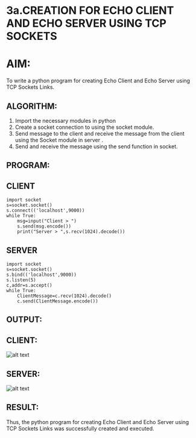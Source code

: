 # 3a.CREATION FOR ECHO CLIENT AND ECHO SERVER USING TCP SOCKETS
# AIM:
To write a python program for creating Echo Client and Echo Server using TCP
Sockets Links.
## ALGORITHM:
1. Import the necessary modules in python
2. Create a socket connection to using the socket module.
3. Send message to the client and receive the message from the client using the Socket module in
 server .
4. Send and receive the message using the send function in socket.
## PROGRAM:
## CLIENT
```
import socket
s=socket.socket()
s.connect(('localhost',9000))
while True:
    msg=input("Client > ")
    s.send(msg.encode())
    print("Server > ",s.recv(1024).decode())
```
## SERVER
```
import socket
s=socket.socket()
s.bind(('localhost',9000))
s.listen(5)
c,addr=s.accept()
while True:
    ClientMessage=c.recv(1024).decode()
    c.send(ClientMessage.encode())
```
## OUTPUT:
## CLIENT:
![alt text](<Screenshot (285).png>)
## SERVER:
![alt text](<Screenshot (287).png>)
## RESULT:
Thus, the python program for creating Echo Client and Echo Server using TCP Sockets Links 
was successfully created and executed.
